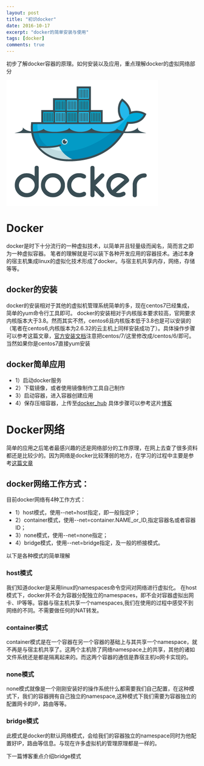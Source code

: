 ```yaml
---
layout: post
title: "初识docker"
date: 2016-10-17
excerpt: "docker的简单安装与使用"
tags: [docker]
comments: true
---
```


初步了解docker容器的原理。如何安装以及应用，重点理解docker的虚拟网络部分

![docker](../picture/docker.png)

# Docker
docker是时下十分流行的一种虚拟技术，以简单并且轻量级而闻名，简而言之即为一种虚拟容器。
笔者的理解就是可以装下各种开发应用的容器技术。通过本身的宿主机集成linux的虚拟化技术形成了docker。与宿主机共享内存，网络，存储等等。

## docker的安装
docker的安装相对于其他的虚拟机管理系统简单的多，现在centos7已经集成，简单的yum命令行工具即可。
docker的安装相对于内核版本要求较高，官网要求内核版本大于3.8。然而其实不然，centos6且内核版本低于3.8也是可以安装的（笔者在centos6,内核版本为2.6.32的云主机上同样安装成功了）。具体操作步骤可以参考这篇文章，[官方安装文档](https://docs.docker.com/engine/installation/linux/centos/)注意把centos/7/这里修改成/centos/6/即可。当然如果你是centos7直接yum安装

## docker简单应用
* 1）启动docker服务
* 2）下载镜像，或者使用镜像制作工具自己制作
* 3）启动容器，进入容器创建应用
* 4）保存压缩容器，上传至[docker_hub](https://hub.docker.com/)
具体步骤可以参考这片[博客](https://my.oschina.net/feedao/blog/223795)

# Docker网络
简单的应用之后笔者最感兴趣的还是网络部分的工作原理，在网上去查了很多资料都还是比较少的。因为网络是docker比较薄弱的地方，在学习的过程中主要是参考[这篇文章](http://www.infoq.com/cn/articles/docker-network-and-pipework-open-source-explanation-practice)

## docker网络工作方式：
目前docker网络有4种工作方式：
* 1）host模式，使用--net=host指定，即一般指定IP；
* 2）container模式，使用--net=container.NAME_or_ID,指定容器名或者容器ID；
* 3）none模式，使用--net=none指定；
* 4）bridge模式，使用--net=bridge指定，及一般的桥接模式。

以下是各种模式的简单理解
### host模式
我们知道docker是采用linux的namespaces命令空间对网络进行虚拟化。
在host模式下，docker并不会为容器分配独立的namespaces，即不会对容器虚拟出网卡、IP等等。容器与宿主机共享一个namespaces,我们在使用的过程中感受不到网络的不同。不需要做任何的NAT转发。

### container模式
container模式是在一个容器在另一个容器的基础上与其共享一个namespace，就不再是与宿主机共享了。这两个主机除了网络namespace上的共享，其他的诸如文件系统还是都是隔离起来的。而这两个容器的通信是靠宿主机lo网卡实现的。

### none模式
none模式就像是一个刚刚安装好的操作系统什么都需要我们自己配置，在这种模式下，我们的容器拥有自己独立的namespace,这种模式下我们需要为容器独立的配置网卡的IP，路由等等。

### bridge模式
此模式是docker的默认网络模式，会给我们的容器独立的namespace同时为他配置好IP，路由等信息。与现在许多虚拟机的管理原理都是一样的。

下一篇博客重点介绍bridge模式
